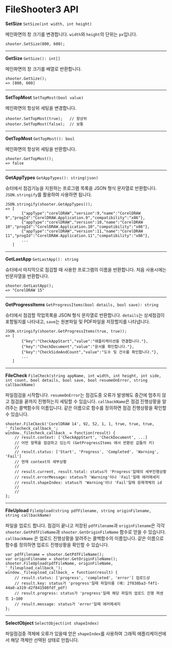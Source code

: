 # FileShooter3 API

**SetSize** `SetSize(int width, int height)`

메인화면의 창 크기를 변경합니다. `width`와 `height`의 단위는 `px`입니다.

    shooter.SetSize(800, 600);

---

**GetSize** `GetSize(): int[]`

메인화면의 창 크기를 배열로 반환합니다.

    shooter.GetSize();
    => [800, 600]

---

**SetTopMost** `SetTopMost(bool value)`

메인화면의 항상위 세팅을 변경합니다.

    shooter.SetTopMost(true);   // 항상위
    shooter.SetTopMost(false);  // 보통

---

**GetTopMost** `GetTopMost(): bool`

메인화면의 항상위 세팅을 반환합니다.

    shooter.GetTopMost();
    => false

---
**GetAppTypes** `GetAppTypes(): string(json)`

슈터에서 점검기능을 지원하는 프로그램 목록을 JSON 형식 문자열로 반환합니다. `JSON.stringify`를 활용하여 사용하면 됩니다.

    JSON.stringify(shooter.GetAppTypes());
    => [
           {"appType":"corelDRAW","version":9,"name":"CorelDRAW 9","progId":"CorelDRAW.Application.9","compatibility":"x86"},
           {"appType":"corelDRAW","version":10,"name":"CorelDRAW 10","progId":"CorelDRAW.Application.10","compatibility":"x86"},
           {"appType":"corelDRAW","version":11,"name":"CorelDRAW 11","progId":"CorelDRAW.Application.11","compatibility":"x86"},
           ...
       ]

---

**GetLastApp** `GetLastApp(): string`

슈터에서 마지막으로 점검할 때 사용한 프로그램의 이름을 반환합니다. 처음 사용시에는 빈문자열을 반환합니다.

    shooter.GetLastApp();
    => "CorelDRAW 15"

---

**GetProgressItems** `GetProgressItems(bool details, bool save): string`

슈터에서 점검할 작업목록을 JSON 형식 문자열로 반환합니다. `details`는 상세점검이 포함될지를 나타내고, `save`는 원본파일 및 PDF파일을 저장할지를 나타냅니다.

    JSON.stringify(shooter.GetProgressItems(true, true));
    => [
           {"key":"CheckAppStart","value":"애플리케이션을 연결합니다."},
           {"key":"CheckDocument","value":"문서를 확인합니다."},
           {"key":"CheckSideAndCount","value":"도수 및 건수를 확인합니다."},
           ...
       ]

---

**FileCheck** `FileCheck(string appName, int width, int height, int side, int count, bool details, bool save, bool resumeOnError, string callbackName)`

파일점검을 시작합니다. `resumeOnError`는 점검도중 오류가 발생해도 중간에 멈추지 않고 점검을 끝까지 진행하는지 세팅할 수 있습니다. `callbackName`은 점검 진행상황을 알려주는 콜백함수의 이름입니다. 같은 이름으로 함수를 정의하면 점검 진행상황을 확인할 수 있습니다.

    shooter.FileCkeck('CorelDRAW 14', 92, 52, 1, 1, true, true, true, '_filecheck_callback_';
    window._filecheck_callback_ = function(result) {
        // result.context: ['CheckAppStart', 'CheckDocument', ...] 
        // 어떤 항목을 점검하고 있는지 (GetProgressItems 에서 반환된 값들의 키)
        //
        // result.status: ['Start', 'Progress', 'Completed', 'Warning', 'Fail']
        // 현재 context의 세부상황
        //
        // result.current, result.total: status가 'Progress'일때의 세부진행상황
        // result.errorMessage: status가 'Warning'이나 'Fail'일때 에러메세지
        // result.shapeIndex: status가 'Warning'이나 'Fail'일때 문제객체의 id
        //
        // 
    };

---

**FileUpload** `FileUpload(string pdfFilename, string originFilename, string callbackName)`

파일을 업로드 합니다. 점검이 끝나고 저장된 `pdfFilename`과 `originFilename`은 각각 `shooter.GetPdfFileName`과 `shooter.GetOriginFileName` 함수로 얻을 수 있습니다. `callbackName` 은 업로드 진행상황을 알려주는 콜백함수의 이름입니다. 같은 이름으로 함수를 정의하면 업로드 진행상황을 확인할 수 있습니다.

    var pdfFilename = shooter.GetPdfFileName();
    var originFilename = shooter.GetOriginFileName();
    shooter.FileUpload(pdfFileName, originFileName, '_fileupload_callback_');
    window._fileupload_callback_ = function(result) {
        // result.status: ['progress', 'completed', 'error'] 업로드상
        // result.key: status가 'progress'일때 파일이름 (예: 2f038ba3-f4f1-44a0-a319-d2f841508fdf_pdf)
        // result.progress: status가 'progress'일때 해당 파일의 업로드 진행 퍼센트 1~100
        // result.message: status가 'error'일때 에러메세지
    };

---

**SelectObject** `SelectObject(int shapeIndex)`

파일점검중 객체에 오류가 있을때 얻은 `shapeIndex`를 사용하여 그래픽 애플리케이션에서 해당 객체만 선택된 상태로 만듭니다.
